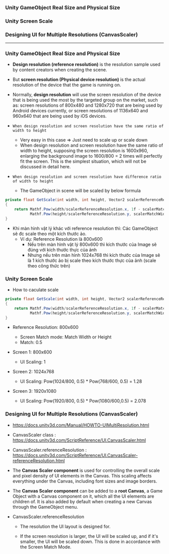 
### Unity GameObject Real Size and Physical Size
### Unity Screen Scale
### Designing UI for Multiple Resolutions (CanvasScaler)

------------------------------------------------------------------------------

### Unity GameObject Real Size and Physical Size

* **Design resolution (reference resolution)** is the resolution sample used by content creators when creating the scene. 
* But **screen resolution (Physical device resolution)** is the actual resolution of the device that the game is running on.

* Normally, **design resolution** will use the screen resolution of the device that is being used the most by the targeted group on the market, such as: screen resolutions of 800x480 and 1280x720 that are being used by Android devices currently, or screen resolutions of 1136x640 and 960x640 that are being used by iOS devices.

* `When design resolution and screen resolution have the same ratio of width to height`
  * Very easy in this case => Just need to scale up or scale down
  * When design resolution and screen resolution have the same ratio of width to height, supposing the screen resolution is 1600x960, enlarging the background image to 1600/800 = 2 times will perfectly fit the screen. This is the simplest situation, which will not be discussed in detail here.
  
* `When design resolution and screen resolution have difference ratio of width to height`

  * The GameObject in scene will be scaled by below formula

```c#
private float GetScale(int width, int height, Vector2 scalerReferenceResolution, float scalerMatchWidthOrHeight)
{
    return Mathf.Pow(width/scalerReferenceResolution.x, 1f - scalerMatchWidthOrHeight)*
           Mathf.Pow(height/scalerReferenceResolution.y, scalerMatchWidthOrHeight);
}
```

* Khi màn hình vật lý khác với reference resolution thì: Các GameObject sẽ đc scale theo một kích thước ảo.
  * Ví dụ: Reference Resolution là 800x600
    * Nếu trên màn hình vật lý 800x600 thì kích thước của Image sẽ đúng với kích thước thực của ảnh
    * Nhưng nếu trên màn hình 1024x768 thì kích thước của Image sẽ là 1 kích thước ảo bị scale theo kích thước thực của ảnh (scale theo công thức trên)


### Unity Screen Scale

* How to caculate scale

```c#
private float GetScale(int width, int height, Vector2 scalerReferenceResolution, float scalerMatchWidthOrHeight)
{
    return Mathf.Pow(width/scalerReferenceResolution.x, 1f - scalerMatchWidthOrHeight)*
           Mathf.Pow(height/scalerReferenceResolution.y, scalerMatchWidthOrHeight);
}
```

* Reference Resolution: 800x600
  * Screen Match mode: Match Width or Height
  * Match: 0.5

* Screen 1: 800x600
  * UI Scaling: 1

* Screen 2: 1024x768
  * UI Scaling: Pow(1024/800, 0.5) * Pow(768/600, 0.5) = 1.28

* Screen 3: 1920x1080
  * UI Scaling: Pow(1920/800, 0.5) * Pow(1080/600,0.5) = 2.078


### Designing UI for Multiple Resolutions (CanvasScaler)

* https://docs.unity3d.com/Manual/HOWTO-UIMultiResolution.html
* CanvasScaler class : https://docs.unity3d.com/ScriptReference/UI.CanvasScaler.html
* CanvasScaler.referenceResolution : https://docs.unity3d.com/ScriptReference/UI.CanvasScaler-referenceResolution.html

* The **Canvas Scaler component** is used for controlling the overall scale and pixel density of UI elements in the Canvas. This scaling affects everything under the Canvas, including font sizes and image borders.

* The **Canvas Scaler component** can be added to a **root Canvas**, a Game Object with a Canvas component on it, which all the UI elements are children of. It is also added by default when creating a new Canvas through the GameObject
 menu.
 
* CanvasScaler.referenceResolution
  * The resolution the UI layout is designed for.

  * If the screen resolution is larger, the UI will be scaled up, and if it's smaller, the UI will be scaled down. This is done in accordance with the Screen Match Mode.
 
 
